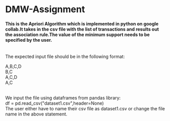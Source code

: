 # DMW-Assignment
<h4>This is the Apriori Algorithm which is implemented in python on google collab.It takes in the csv file with the list of transactions and results out the association rule.The value of the minimum support needs to be specified by the user.</h4>
<br>
The expected input file should be in the following format:

A,B,C,D <br/>
B,C<br/>
A,C,D<br/>
A,C<br/>

<br/>
We input the file using dataframes from pandas library:<br/>
df = pd.read_csv("dataset1.csv",header=None)<br/>
The user either have to name their csv file as dataset1.csv or change the file name in the above statement.<br/>



